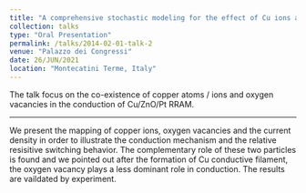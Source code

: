 ```yaml
---
title: "A comprehensive stochastic modeling for the effect of Cu ions and Oxygen Vacancies in Cu/ZnO/Pt RRAM"
collection: talks
type: "Oral Presentation"
permalink: /talks/2014-02-01-talk-2
venue: "Palazzo dei Congressi"
date: 26/JUN/2021
location: "Montecatini Terme, Italy"
---
```

The talk focus on the co-existence of copper atoms / ions and oxygen vacancies in the conduction of Cu/ZnO/Pt RRAM.

---

We present the mapping of copper ions, oxygen vacancies and the current density in order to illustrate the conduction mechanism and the relative resisitive switching behavior. The complementary role of these two particles is found and we pointed out after the formation of Cu conductive filament, the oxygen vacancy plays a less dominant role in conduction. The results are vaildated by experiment.
